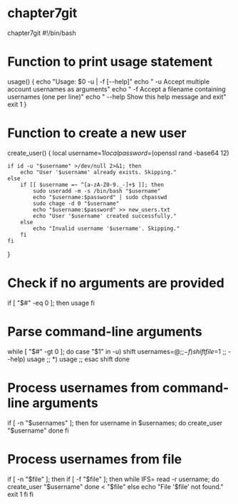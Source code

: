 # chapter7git
chapter7git
#!/bin/bash

# Function to print usage statement
usage() {
    echo "Usage: $0 -u <usernames> | -f <file> [--help]"
    echo "  -u  Accept multiple account usernames as arguments"
    echo "  -f  Accept a filename containing usernames (one per line)"
    echo "  --help  Show this help message and exit"
    exit 1
}

# Function to create a new user
create_user() {
    local username=$1
    local password=$(openssl rand -base64 12)
    
    if id -u "$username" >/dev/null 2>&1; then
        echo "User '$username' already exists. Skipping."
    else
        if [[ $username =~ ^[a-zA-Z0-9._-]+$ ]]; then
            sudo useradd -m -s /bin/bash "$username"
            echo "$username:$password" | sudo chpasswd
            sudo chage -d 0 "$username"
            echo "$username:$password" >> new_users.txt
            echo "User '$username' created successfully."
        else
            echo "Invalid username '$username'. Skipping."
        fi
    fi
}

# Check if no arguments are provided
if [ "$#" -eq 0 ]; then
    usage
fi

# Parse command-line arguments
while [ "$#" -gt 0 ]; do
    case "$1" in
        -u)
            shift
            usernames=$@
            ;;
        -f)
            shift
            file=$1
            ;;
        --help)
            usage
            ;;
        *)
            usage
            ;;
    esac
    shift
done

# Process usernames from command-line arguments
if [ -n "$usernames" ]; then
    for username in $usernames; do
        create_user "$username"
    done
fi

# Process usernames from file
if [ -n "$file" ]; then
    if [ -f "$file" ]; then
        while IFS= read -r username; do
            create_user "$username"
        done < "$file"
    else
        echo "File '$file' not found."
        exit 1
    fi
fi
